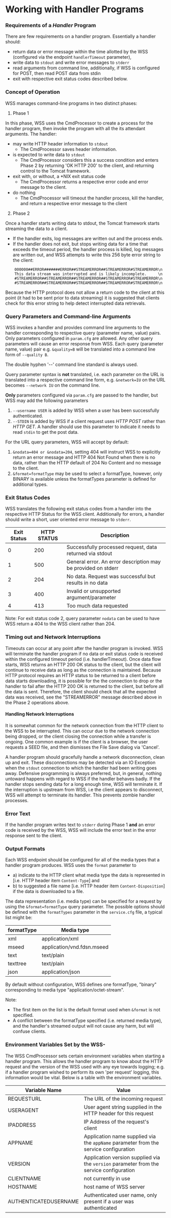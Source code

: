 # Working with Handler Programs

### Requirements of a *Handler* Program

There are few requirements on a handler program. Essentially a handler
should:

- return data or error message within the time allotted by the WSS
    (configured via the endpoint `handlerTimeout` parameter),
- write data to `stdout` and write error messages to `stderr`
- read arguments from command line, additionally, if WSS is configured
    for POST, then read POST data from stdin
- exit with respective exit status codes described below.

### Concept of Operation

WSS manages command-line programs in two distinct phases:

1. Phase 1

  In this phase, WSS uses the CmdProcessor to create a process for the
handler program, then invoke the program with all the its attendant
arguments. The handler:
  - may write HTTP header information to `stdout`
    - The CmdProcessor saves header information.
  - is expected to write data to `stdout`
    - The CmdProcessor considers this a success condition and enters Phase 2
  by returning 'OK HTTP 200' to the client, and returning control
to the Tomcat framework.
  - exit with, or without, a \*NIX exit status code
    - The CmdProcessor returns a respective error code and error
message to the client.
  - do nothing
    - The CmdProcessor will timeout the handler process, kill the
handler, and return a respective error message to the client

2. Phase 2

 Once a handler starts writing data to stdout, the Tomcat framework
starts streaming the data to a client.
  - If the handler exits, log messages are written out and the process
ends.
  - If the handler does not exit, but stops writing data for a time
that exceeds the timeout period, the handler process is killed, log
messages are written out, and WSS attempts to write this 256 byte error
string to the client:
```
    000000##ERROR#######ERROR##STREAMERROR##STREAMERROR#STREAMERROR\n
    This data stream was interrupted and is likely incomplete.     \n
    #STREAMERROR##STREAMERROR##STREAMERROR##STREAMERROR#STREAMERROR\n
    #STREAMERROR##STREAMERROR##STREAMERROR##STREAMERROR#STREAMERROR\n
```
  Because the HTTP protocol does not allow a return code to the client at
this point (it had to be sent prior to data streaming) it is suggested
that clients check for this error string to help detect interrupted data
retrievals.

### Query Parameters and Command-line Arguments

WSS invokes a handler and provides command line arguments to the handler
corresponding to respective query (parameter name, value) pairs. Only
parameters configured in `param.cfg` are allowed. Any other query
parameters will cause an error response from WSS. Each query (parameter
name, value) pair e.g. `&quality=B` will be translated into a command
line form of `--quality B`.

The double hyphen '--' command line standard is always used.

Query parameter syntax is **not** translated, i.e. each parameter on the
URL is translated into a respective command line form, e.g.
`&network=IU` on the URL becomes `--network IU` on the command line.

**Only** parameters configured via `param.cfg` are passed to the
handler, but WSS may add the following parameters

1.  `--username USER` is added by WSS when a user has been successfully
    authenticated.
2.  `--STDIN` is added by WSS if a client request uses *HTTP POST*
    rather than *HTTP GET*. A handler should use this parameter to
    indicate it needs to read `stdin` to get the post data.

For the URL query parameters, WSS will accept by default:

1.  `&nodata=404 or &nodata=204`, setting 404 will instruct WSS to
    explicitly return an error message and HTTP 404 Not Found when there
    is no data, rather than the HTTP default of 204 No Content and no
    message to the client.
2.  `&format=formatType` may be used to select a formatType, however,
    only BINARY is available unless the formatTypes parameter is defined
    for additional types.

### Exit Status Codes

WSS translates the following exit status codes from a handler into the
respective HTTP Status for the WSS client. Additionally for errors, a
handler should write a short, user oriented error message to `stderr`.

Exit Status | HTTP STATUS | Description
---- | ---- |----
0 | 200 | Successfully processed request, data returned via stdout
1 | 500 | General error. An error description may be provided on stderr
2 | 204 | No data. Request was successful but results in no data
3 | 400 | Invalid or unsupported argument/parameter
4 | 413 | Too much data requested

Note: For exit status code 2, query parameter `nodata` can be used to
have WSS return a 404 to the WSS client rather than 204.

### Timing out and Network Interruptions

Timeouts can occur at any point after the handler program is invoked.
WSS will terminate the handler program if no data or exit status code is
received within the configured timeout period (i.e. handlerTimeout).
Once data flow starts, WSS returns an HTTP 200 OK status to the client,
but the client will continue to receive data as long as the connection
is maintained. Because HTTP protocol requires an HTTP status to be
returned to a client before data starts downloading, it is possible for
the the connection to drop or the handler to fail after the HTTP 200 OK
is returned to the client, but before all the data is sent. Therefore,
the client should check that all the expected data was received, see the
"STREAMERROR" message described above in the Phase 2 operations above.

#### Handling Network Interruptions

It is somewhat common for the network connection from the HTTP client to
the WSS to be interrupted. This can occur due to the network connection
being dropped, or the client closing the connection while a transfer is
ongoing. One common example is if the client is a browser, the user
requests a SEED file, and then dismisses the File Save dialog via
'Cancel'.

A handler program should gracefully handle a network disconnection,
clean up and exit. These disconnections may be detected via an IO
Exception when the `stdout` connection to which the handler had been
writing goes away. Defensive programming is always preferred, but, in
general, nothing untoward happens with regard to WSS if the handler
behaves badly. If the handler stops sending data for a long enough time,
WSS will terminate it. If the interruption is upstream from WSS, i.e the
client appears to disconnect, WSS will attempt to terminate its handler.
This prevents zombie handler processes.

### Error Text

If the handler program writes text to `stderr` during Phase 1 **and** an
error code is received by the WSS, WSS will include the error text in
the error response sent to the client.

### Output Formats

Each WSS endpoint should be configured for all of the media types that a
handler program produces. WSS uses the `format` parameter to

- a) indicate to the HTTP client what media type the data is represented
    in [i.e. HTTP header item `Content-Type`] and
- b) to suggested a file name [i.e. HTTP header item
    `Content-Disposition`] if the data is downloaded to a file.

The data representation (i.e. media type) can be specified for a request
by using the `&format=formatType` query parameter. The possible options
should be defined with the `formatTypes` parameter in the `service.cfg`
file, a typical list might be:

formatType  |  Media type
---- | ----
xml         | application/xml
mseed       | application/vnd.fdsn.mseed
text        | text/plain
texttree    | text/plain
json        | application/json

By default without configuration, WSS defines one formatType, "binary"
corresponding to media type "application/octet-stream".

Note:

- The first item on the list is the default format used when `&format`
    is not specified.
- A conflict between the formatType specified (i.e. returned media
    type), and the handler's streamed output will not cause any harm,
    but will confuse clients.

### Environment Variables Set by the WSS-

The WSS CmdProcessor sets certain environment variables when starting a
handler program. This allows the handler program to know about the HTTP
request and the version of the WSS used with any eye towards logging;
e.g. if a handler program wished to perform its own 'per request'
logging, this information would be vital. Below is a table with the
environment variables.

Variable Name         | Value
---- | ----
REQUESTURL            | The URL of the incoming request
USERAGENT             | User agent string supplied in the HTTP header for this request
IPADDRESS             | IP Address of the request's client
APPNAME               | Application name supplied via the `appName` parameter from the service configuration
VERSION               | Application version supplied via the `version` parameter from the service configuration
CLIENTNAME            | not currently in use
HOSTNAME              | host name of WSS server
AUTHENTICATEDUSERNAME | Authenticated user name, only present if a user was authenticated
